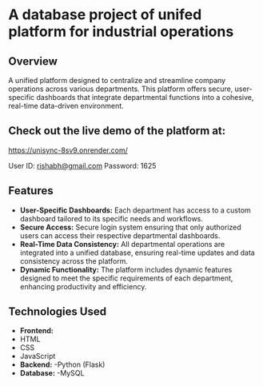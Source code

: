 # A database project of unifed platform for industrial operations

## Overview
A unified platform designed to centralize and streamline company operations across various departments. This platform offers secure, user-specific dashboards that integrate departmental functions into a cohesive, real-time data-driven environment.

## Check out the live demo of the platform at:
https://unisync-8sv9.onrender.com/

User ID: rishabh@gmail.com Password: 1625

## Features
- **User-Specific Dashboards:** Each department has access to a custom dashboard tailored to its specific needs and workflows.
- **Secure Access:** Secure login system ensuring that only authorized users can access their respective departmental dashboards.
- **Real-Time Data Consistency:** All departmental operations are integrated into a unified database, ensuring real-time updates and data consistency across the platform.
- **Dynamic Functionality:** The platform includes dynamic features designed to meet the specific requirements of each department, enhancing productivity and efficiency.
## Technologies Used
- **Frontend:**
- HTML
- CSS
- JavaScript
- **Backend:**
-Python (Flask)
- **Database:**
-MySQL
